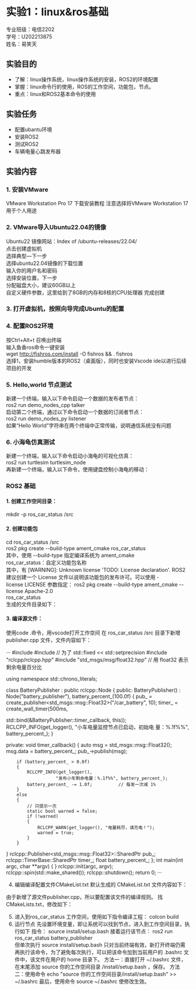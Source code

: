 #  实验1：linux&ros基础
专业班级：电信2202  
学号：U202213875  
姓名：易笑天  

## 实验目的
- 了解：linux操作系统，linux操作系统的安装，ROS2的环境配置  
- 掌握：linux命令行的使用，ROS的工作空间，功能包，节点。  
- 重点：linux和ROS2基本命令的使用

## 实验任务
- 配置ubantu环境
- 安装ROS2
- 测试ROS2
- 车辆电量心跳发布器

## 实验内容
### 1. 安装VMware 
VMware Workstation Pro 17 下载安装教程 
注意选择将VMware Workstation 17 用于个人用途 
### 2. VMware导入Ubuntu22.04的镜像 
Ubuntu22 镜像网站：Index of /ubuntu-releases/22.04/   
点击创建虚拟机   
选择典型—下一步   
选择ubuntu22.04镜像的下载位置   
输入你的用户名和密码   
选择安装位置，下一步  
分配磁盘大小，建议60GB以上   
自定义硬件参数，这里给到了8GB的内存和8核的CPU处理器 
完成创建 
### 3. 打开虚拟机，按照向导完成Ubuntu的配置 
### 4. 配置ROS2环境 
按Ctrl+Alt+t 召唤出终端   
输入鱼香ros命令一键安装   
wget http://fishros.com/install -O fishros && . fishros   
选择1，安装humble版本的ROS2（桌面版），同时也安装Vscode ide以进行后续项目的开发 
### 5. Hello,world 节点测试 
新建一个终端，输入以下命令启动一个数据的发布者节点：   
ros2 run demo_nodes_cpp talker   
启动第二个终端，通过以下命令启动一个数据的订阅者节点：   
ros2 run demo_nodes_py listener   
如果“Hello World”字符串在两个终端中正常传输，说明通信系统没有问题   
### 6. 小海龟仿真测试 
新建一个终端，输入以下命令启动小海龟的可视化仿真：   
ros2 run turtlesim turtlesim_node   
再新建一个终端，输入以下命令，使用键盘控制小海龟的移动：  
### ROS2 基础 
#### 1. 创建工作空间目录： 
mkdir -p ros_car_status /src   
#### 2. 创建功能包 
cd ros_car_status /src   
ros2 pkg create --build-type ament_cmake ros_car_status   
其中，使用 --build-type 指定编译系统为 ament_cmake   
ros_car_status：自定义功能包名称   
其中，有 [WARNING]: Unknown license 'TODO: License declaration'. ROS2  
建议创建一个 License 文件以说明该功能包的发布许可。可以使用 -  
license LICENSE 参数指定： 
ros2 pkg create --build-type ament_cmake --license Apache-2.0   
ros_car_status   
生成的文件目录如下：   
#### 3. 编译源文件： 
使用code .命令，用vscode打开工作空间 
在 ros_car_status /src 目录下新增 publisher.cpp 文件，文件内容如下：  

···
#include <chrono> 
#include <iomanip>      // 为了 std::fixed << std::setprecision 
#include "rclcpp/rclcpp.hpp" 
#include "std_msgs/msg/float32.hpp"   // 用 float32 表示剩余电量百分比 
 
using namespace std::chrono_literals; 
 
class BatteryPublisher : public rclcpp::Node 
{ 
public: 
    BatteryPublisher() 
        : Node("battery_publisher"), battery_percent_(100.0f) 
    { 
        pub_ = create_publisher<std_msgs::msg::Float32>("/car_battery", 
10); 
        timer_ = create_wall_timer(500ms, 
                                   
std::bind(&BatteryPublisher::timer_callback, this)); 
        RCLCPP_INFO(get_logger(), "小车电量监控节点已启动，初始电
量：%.1f%%", battery_percent_); 
    } 
 
private: 
    void timer_callback() 
    { 
        auto msg = std_msgs::msg::Float32(); 
        msg.data = battery_percent_; 
        pub_->publish(msg); 
 
        if (battery_percent_ > 0.0f) 
        { 
            RCLCPP_INFO(get_logger(), 
                       "发布小车剩余电量：%.1f%%", battery_percent_); 
            battery_percent_ -= 1.0f;          // 每发一次减 1% 
        } 
        else 
        { 
            // 只提示一次 
            static bool warned = false; 
            if (!warned) 
            { 
                RCLCPP_WARN(get_logger(), "电量耗尽，请充电！"); 
                warned = true; 
            } 
        } 
} 
rclcpp::Publisher<std_msgs::msg::Float32>::SharedPtr pub_; 
rclcpp::TimerBase::SharedPtr timer_; 
float battery_percent_; 
}; 
int main(int argc, char **argv) 
{ 
} 
rclcpp::init(argc, argv); 
rclcpp::spin(std::make_shared<BatteryPublisher>()); 
rclcpp::shutdown(); 
return 0; 
···

4. 编辑编译配置文件CMakeList.txt 
默认生成的 CMakeList.txt 文件内容如下： 
 
由于新增了源文件publisher.cpp，所以要配置该文件的编译规则。 
找CMakeLists.txt，修改如下： 
 
 
5. 进入到ros_car_status 工作空间，使用如下指令编译工程： 
colcon build 
6. 运行节点 
先设置环境变量，即让系统可以找到节点，进入到工作空间目录，执行如下
指令： 
source install/setup.bash 
接着运行该节点： 
ros2 run ros_car_status battery_publisher  
但单次执行 source install/setup.bash 只对当前终端有效，新打开终端仍需
再执行该命令，为了避免每次执行，可以把该命令加到当前用户的 .bashrc 
文件中，该文件在用户的 home 目录下。 
方法一：直接打开 ~/.bashrc 文件，在末尾添加 source 你的工作空间目录
/install/setup.bash ，保存。 
方法二：使用命令 echo "source 你的工作空间目录/install/setup.bash" >> 
~/.bashrc 
最后，使用命令 source ~/.bashrc 使修改生效。


